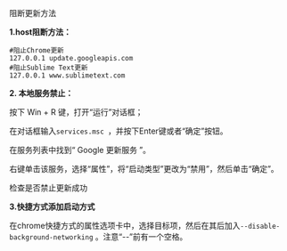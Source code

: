 阻断更新方法

**1.host阻断方法：**

```
#阻止Chrome更新
127.0.0.1 update.googleapis.com
#阻止Sublime Text更新
127.0.0.1 www.sublimetext.com
```



**2. 本地服务禁止：**

按下 Win + R 键，打开“运行”对话框；

在对话框输入```services.msc ```，并按下Enter键或者“确定”按钮。

在服务列表中找到“ Google 更新服务 ”。

右键单击该服务，选择“属性”，将“启动类型”更改为“禁用”，然后单击“确定”。

检查是否禁止更新成功

**3.快捷方式添加启动方式**

在chrome快捷方式的属性选项卡中，选择目标项，然后在其后加入``` --disable-background-networking ``` 。注意“--”前有一个空格。